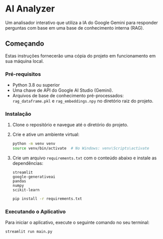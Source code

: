 # AI Analyzer

Um analisador interativo que utiliza a IA do Google Gemini para responder perguntas com base em uma base de conhecimento interna (RAG).

## Começando

Estas instruções fornecerão uma cópia do projeto em funcionamento em sua máquina local.

### Pré-requisitos

- Python 3.8 ou superior
- Uma chave de API do Google AI Studio (Gemini).
- Arquivos de base de conhecimento pré-processados: `rag_dataframe.pkl` e `rag_embeddings.npy` no diretório raiz do projeto.

### Instalação

1.  Clone o repositório e navegue até o diretório do projeto.

2.  Crie e ative um ambiente virtual:
    ```bash
    python -m venv venv
    source venv/bin/activate  # No Windows: venv\Scripts\activate
    ```

3.  Crie um arquivo `requirements.txt` com o conteúdo abaixo e instale as dependências:
    ```
    streamlit
    google-generativeai
    pandas
    numpy
    scikit-learn
    ```
    ```bash
    pip install -r requirements.txt
    ```

### Executando o Aplicativo

Para iniciar o aplicativo, execute o seguinte comando no seu terminal:

```bash
streamlit run main.py

